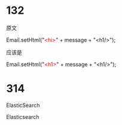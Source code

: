 # 132

原文

Email.setHtml("<font color="red">\<hi\></font>" + message + "\<h1/>");

应该是

Email.setHtml("<font color="red">\<h1\></font>" + message + "\<h1/\>");

# 314

ElasticSearch 

Elasticsearch